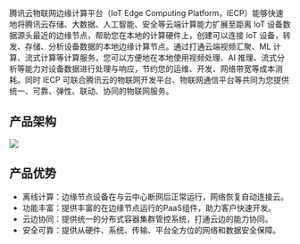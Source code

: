 腾讯云物联网边缘计算平台（IoT Edge Computing Platform，IECP）能够快速地将腾讯云存储、大数据、人工智能、安全等云端计算能力扩展至距离 IoT 设备数据源头最近的边缘节点，帮助您在本地的计算硬件上，创建可以连接 IoT 设备，转发、存储、分析设备数据的本地边缘计算节点。通过打通云端视频汇聚、ML 计算、流式计算等计算服务，您可以方便地在本地使用视频处理、AI 推理、流式分析等能力对设备数据进行处理与响应，节约您的运维、开发、网络带宽等成本消耗。同时 IECP 可联合腾讯云的物联网开发平台、物联网通信平台等共同为您提供统一、可靠、弹性、联动、协同的物联网服务。

## 产品架构
![](https://qcloudimg.tencent-cloud.cn/raw/07f3abe7fbbc884a1fef1b2c6719d45b.png)


## 产品优势
- 离线计算：边缘节点设备在与云中心断网后正常运行，网络恢复自动连接云。
- 功能丰富：提供丰富的在边缘节点运行的PaaS组件，助力客户快速开发。
- 云边协同：提供统一的分布式容器集群管控系统，打通云边的能力协同。
- 安全可靠：提供从硬件、系统、传输、平台全方位的网络和数据安全保障。


